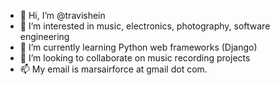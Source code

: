 - 👋 Hi, I’m @travishein
- 👀 I’m interested in music, electronics, photography, software engineering
- 🌱 I’m currently learning Python web frameworks (Django)
- 💞️ I’m looking to collaborate on music recording projects
- 📫 My email is marsairforce at gmail dot com.

<!---
travishein/travishein is a ✨ special ✨ repository because its `README.md` (this file) appears on your GitHub profile.
You can click the Preview link to take a look at your changes.
--->
